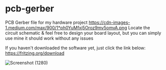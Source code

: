 # pcb-gerber
PCB Gerber file for my hardware project
https://cdn-images-1.medium.com/max/900/1*ph0YuMfxj5Oroz9mv5omvA.png
Locate the circuit schematic & feel free to design your board layout, but you can simply use mine it should work without any issues

If you haven't downloaded the software yet, just click the link below:
https://fritzing.org/download

![Screenshot (1280)](https://github.com/user-attachments/assets/35b5e97f-01dc-4709-8bb1-376bfa41dd34)
